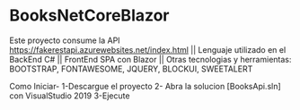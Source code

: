 # BooksNetCoreBlazor
Este proyecto consume la API https://fakerestapi.azurewebsites.net/index.html 
||	Lenguaje utilizado en el BackEnd C#
||	FrontEnd SPA con Blazor
||	Otras tecnologias y herramientas: BOOTSTRAP, FONTAWESOME, JQUERY, BLOCKUI, SWEETALERT




Como Iniciar-
1-Descargue el proyecto
2- Abra la solucion [BooksApi.sln] con VisualStudio 2019
3-Ejecute
